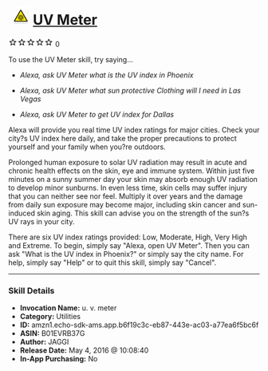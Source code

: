 # &nbsp;<img src="skill_icon" alt="UV Meter icon" width="36"> [UV Meter](http://alexa.amazon.com/#skills/amzn1.echo-sdk-ams.app.b6f19c3c-eb87-443e-ac03-a77ea6f5bc6f)
![0 stars](../../images/ic_star_border_black_18dp_1x.png)![0 stars](../../images/ic_star_border_black_18dp_1x.png)![0 stars](../../images/ic_star_border_black_18dp_1x.png)![0 stars](../../images/ic_star_border_black_18dp_1x.png)![0 stars](../../images/ic_star_border_black_18dp_1x.png) 0

To use the UV Meter skill, try saying...

* *Alexa, ask UV Meter what is the UV index in Phoenix*

* *Alexa, ask UV Meter what sun protective Clothing will I need in Las Vegas*

* *Alexa, ask UV Meter to get UV index for Dallas*

Alexa will provide you real time UV index ratings for major cities. Check your city?s UV index here daily, and take the proper precautions to protect yourself and your family when you?re outdoors. 

Prolonged human exposure to solar UV radiation may result in acute and chronic health effects on the skin, eye and immune system. Within just five minutes on a sunny summer day your skin may absorb enough UV radiation to develop minor sunburns. In even less time, skin cells may suffer injury that you can neither see nor feel. Multiply it over years and the damage from daily sun exposure may become major, including skin cancer and sun-induced skin aging. This skill can advise you on the strength of the sun?s UV rays in your city.

There are six UV index ratings provided: Low, Moderate, High, Very High and Extreme. To begin, simply say "Alexa, open UV Meter". Then you can ask "What is the UV index in Phoenix?" or simply say the city name. For help, simply say "Help" or to quit this skill, simply say "Cancel".

***

### Skill Details

* **Invocation Name:** u. v. meter
* **Category:** Utilities
* **ID:** amzn1.echo-sdk-ams.app.b6f19c3c-eb87-443e-ac03-a77ea6f5bc6f
* **ASIN:** B01EVRB37G
* **Author:** JAGGI
* **Release Date:** May 4, 2016 @ 10:08:40
* **In-App Purchasing:** No
